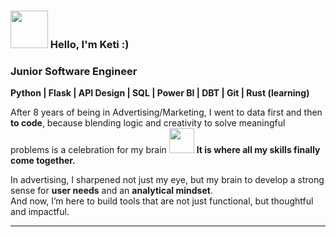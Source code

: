 ### <img src="https://i.ibb.co/svs8g4fs/20250703-1541-Cozy-Pixel-Character-remix-01jz81c9fvep0b05k6zr8ftsdh.png" width="60" /> Hello, I'm Keti :)

### Junior Software Engineer
**Python | Flask | API Design | SQL | Power BI | DBT | Git | Rust (learning)**

After 8 years of being in Advertising/Marketing, I went to data first and then **to code**, because blending logic and creativity to solve meaningful problems is a celebration for my brain <img src="https://media0.giphy.com/media/v1.Y2lkPTc5MGI3NjExem1zaDI5MHozaHpjaWE2ZDVreGVjbGY0YjFheTVpZWp1MW56aml0cSZlcD12MV9pbnRlcm5hbF9naWZfYnlfaWQmY3Q9Zw/kaEPzm3xgCf1SpURYw/giphy.gif" width="40" /> 
**It is where all my skills finally come together.**   

<!--
**KateKetKetiKat/KateKetKetiKat** is a ✨ _special_ ✨ repository because its `README.md` (this file) appears on your GitHub profile.
-->

In advertising, I sharpened not just my eye, but my brain to develop a strong sense for **user needs** and an **analytical mindset**.  
And now, I’m here to build tools that are not just functional, but thoughtful and impactful.

---
